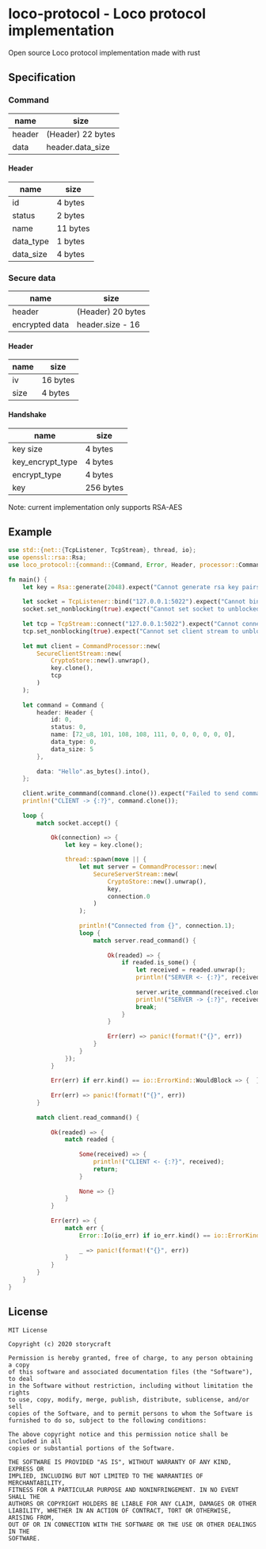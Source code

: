 # loco-protocol - Loco protocol implementation

Open source Loco protocol implementation made with rust

## Specification
### Command
| name      | size              |
|-----------|-------------------|
| header    | (Header) 22 bytes |
| data      | header.data_size  |

#### Header
| name      | size     |
|-----------|----------|
| id        | 4 bytes  |
| status    | 2 bytes  |
| name      | 11 bytes |
| data_type | 1 bytes  |
| data_size | 4 bytes  |

### Secure data
| name           | size               |
|----------------|--------------------|
| header         | (Header) 20 bytes  |
| encrypted data | header.size - 16   |

#### Header
| name      | size     |
|-----------|----------|
| iv        | 16 bytes |
| size      | 4 bytes  |

#### Handshake
| name             | size       |
|------------------|------------|
| key size         | 4 bytes    |
| key_encrypt_type | 4 bytes    |
| encrypt_type     | 4 bytes    |
| key              | 256 bytes  |

Note: current implementation only supports RSA-AES


## Example
```rust
use std::{net::{TcpListener, TcpStream}, thread, io};
use openssl::rsa::Rsa;
use loco_protocol::{command::{Command, Error, Header, processor::CommandProcessor}, io::SecureClientStream, io::SecureServerStream, secure::CryptoStore};
    
fn main() {
    let key = Rsa::generate(2048).expect("Cannot generate rsa key pairs.");
    
    let socket = TcpListener::bind("127.0.0.1:5022").expect("Cannot bind tcp server");
    socket.set_nonblocking(true).expect("Cannot set socket to unblocked mode");
    
    let tcp = TcpStream::connect("127.0.0.1:5022").expect("Cannot connect tcp stream");
    tcp.set_nonblocking(true).expect("Cannot set client stream to unblocked mode");
    
    let mut client = CommandProcessor::new(
        SecureClientStream::new(
            CryptoStore::new().unwrap(),
            key.clone(),
            tcp
        )
    );
    
    let command = Command {
        header: Header {
            id: 0,
            status: 0,
            name: [72_u8, 101, 108, 108, 111, 0, 0, 0, 0, 0, 0],
            data_type: 0,
            data_size: 5
        },
        
        data: "Hello".as_bytes().into(),
    };
    
    client.write_commmand(command.clone()).expect("Failed to send command");
    println!("CLIENT -> {:?}", command.clone());
    
    loop {
        match socket.accept() {
    
            Ok(connection) => {
                let key = key.clone();

                thread::spawn(move || {
                    let mut server = CommandProcessor::new(
                        SecureServerStream::new(
                            CryptoStore::new().unwrap(),
                            key,
                            connection.0
                        )
                    );
    
                    println!("Connected from {}", connection.1);
                    loop {
                        match server.read_command() {
    
                            Ok(readed) => {
                                if readed.is_some() {
                                    let received = readed.unwrap();
                                    println!("SERVER <- {:?}", received.clone());
    
                                    server.write_commmand(received.clone()).expect("Command failed to write");
                                    println!("SERVER -> {:?}", received.clone());
                                    break;
                                }
                            }
    
                            Err(err) => panic!(format!("{}", err))
                        }
                    }
                });
            }
    
            Err(err) if err.kind() == io::ErrorKind::WouldBlock => {  }
    
            Err(err) => panic!(format!("{}", err))
        }
    
        match client.read_command() {
    
            Ok(readed) => {
                match readed {
    
                    Some(received) => {
                        println!("CLIENT <- {:?}", received);
                        return;
                    }
    
                    None => {}
                }
            }
    
            Err(err) => {
                match err {
                    Error::Io(io_err) if io_err.kind() == io::ErrorKind::WouldBlock => {}
                    
                    _ => panic!(format!("{}", err))
                }
            }
        }
    }
}
```

License
-------
```
MIT License

Copyright (c) 2020 storycraft

Permission is hereby granted, free of charge, to any person obtaining a copy
of this software and associated documentation files (the "Software"), to deal
in the Software without restriction, including without limitation the rights
to use, copy, modify, merge, publish, distribute, sublicense, and/or sell
copies of the Software, and to permit persons to whom the Software is
furnished to do so, subject to the following conditions:

The above copyright notice and this permission notice shall be included in all
copies or substantial portions of the Software.

THE SOFTWARE IS PROVIDED "AS IS", WITHOUT WARRANTY OF ANY KIND, EXPRESS OR
IMPLIED, INCLUDING BUT NOT LIMITED TO THE WARRANTIES OF MERCHANTABILITY,
FITNESS FOR A PARTICULAR PURPOSE AND NONINFRINGEMENT. IN NO EVENT SHALL THE
AUTHORS OR COPYRIGHT HOLDERS BE LIABLE FOR ANY CLAIM, DAMAGES OR OTHER
LIABILITY, WHETHER IN AN ACTION OF CONTRACT, TORT OR OTHERWISE, ARISING FROM,
OUT OF OR IN CONNECTION WITH THE SOFTWARE OR THE USE OR OTHER DEALINGS IN THE
SOFTWARE.
```